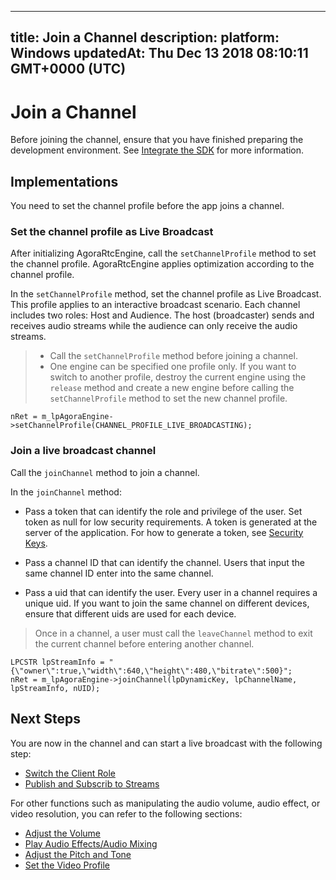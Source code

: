 
---
title: Join a Channel
description: 
platform: Windows
updatedAt: Thu Dec 13 2018 08:10:11 GMT+0000 (UTC)
---
# Join a Channel
Before joining the channel, ensure that you have finished preparing the development environment. See [Integrate the SDK](../../en/Interactive%20Broadcast/windows_video.md) for more information.

## Implementations

You need to set the channel profile before the app joins a channel.

### Set the channel profile as Live Broadcast
After initializing AgoraRtcEngine, call the <code>setChannelProfile</code> method to set the channel profile. AgoraRtcEngine applies optimization according to the channel profile.

In the <code>setChannelProfile</code> method, set the channel profile as Live Broadcast. This profile applies to an interactive broadcast scenario. Each channel includes two roles: Host and Audience. The host (broadcaster) sends and receives audio streams while the audience can only receive the audio streams.


> -   Call the <code>setChannelProfile</code> method before joining a channel.
> -   One engine can be specified one profile only. If you want to switch to another profile, destroy the current engine using the <code>release</code> method and create a new engine before calling the <code>setChannelProfile</code> method to set the new channel profile.


```
nRet = m_lpAgoraEngine->setChannelProfile(CHANNEL_PROFILE_LIVE_BROADCASTING);
```


### Join a live broadcast channel
Call the <code>joinChannel</code> method to join a channel. 

In the <code>joinChannel</code> method:

-   Pass a token that can identify the role and privilege of the user. Set token as null for low security requirements. A token is generated at the server of the application. For how to generate a token, see [Security Keys](../../en/Interactive%20Broadcast/token.md).

-   Pass a channel ID that can identify the channel. Users that input the same channel ID enter into the same channel.

-   Pass a uid that can identify the user. Every user in a channel requires a unique uid. If you want to join the same channel on different devices, ensure that different uids are used for each device.


> Once in a channel, a user must call the <code>leaveChannel</code> method to exit the current channel before entering another channel.

```
LPCSTR lpStreamInfo = "{\"owner\":true,\"width\":640,\"height\":480,\"bitrate\":500}";
nRet = m_lpAgoraEngine->joinChannel(lpDynamicKey, lpChannelName, lpStreamInfo, nUID);
```

## Next Steps
You are now in the channel and can start a live broadcast with the following step:

- [Switch the Client Role](../../en/Interactive%20Broadcast/role_windows.md)
- [Publish and Subscrib to Streams](../../en/Interactive%20Broadcast/publish_windows_live.md)

For other functions such as manipulating the audio volume, audio effect, or video resolution, you can refer to the following sections:

- [Adjust the Volume](../../en/Interactive%20Broadcast/volume_windows.md)
- [Play Audio Effects/Audio Mixing](../../en/Interactive%20Broadcast/effect_mixing_windows.md)
- [Adjust the Pitch and Tone](../../en/Interactive%20Broadcast/voice_effect_windows.md)
- [Set the Video Profile](../../en/Interactive%20Broadcast/videoProfile_windows.md)
